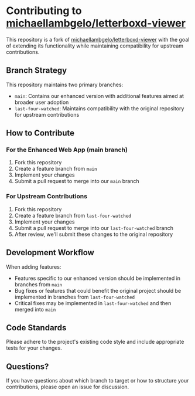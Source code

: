 # Contributing to [michaellambgelo/letterboxd-viewer](https://github.com/michaellambgelo/letterboxd-viewer)

This repository is a fork of [michaellambgelo/letterboxd-viewer](https://github.com/michaellambgelo/letterboxd-viewer) with the goal of extending its functionality while maintaining compatibility for upstream contributions.

## Branch Strategy

This repository maintains two primary branches:

- `main`: Contains our enhanced version with additional features aimed at broader user adoption
- `last-four-watched`: Maintains compatibility with the original repository for upstream contributions

## How to Contribute

### For the Enhanced Web App (main branch)

1. Fork this repository
2. Create a feature branch from `main`
3. Implement your changes
4. Submit a pull request to merge into our `main` branch

### For Upstream Contributions

1. Fork this repository
2. Create a feature branch from `last-four-watched`
3. Implement your changes
4. Submit a pull request to merge into our `last-four-watched` branch
5. After review, we'll submit these changes to the original repository

## Development Workflow

When adding features:
- Features specific to our enhanced version should be implemented in branches from `main`
- Bug fixes or features that could benefit the original project should be implemented in branches from `last-four-watched`
- Critical fixes may be implemented in `last-four-watched` and then merged into `main`

## Code Standards

Please adhere to the project's existing code style and include appropriate tests for your changes.

## Questions?

If you have questions about which branch to target or how to structure your contributions, please open an issue for discussion.
